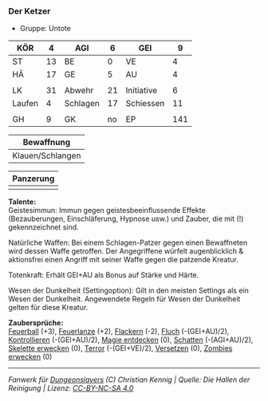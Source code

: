 ### Der Ketzer  
- Gruppe: Untote  

| KÖR | 4 | AGI | 6 | GEI | 9 |
| --- | --- | --- | --- | --- | --- |
| ST | 13 | BE | 0 | VE | 4 |
| HÄ | 17 | GE | 5 | AU | 4 |
|  |  |  |  |  |  |
| LK | 31 | Abwehr | 21 | Initiative | 6 |
| Laufen | 4 | Schlagen | 17 | Schiessen | 11 |
|  |  |  |  |  |  |
| GH | 9 | GK | no | EP | 141 |


| Bewaffnung |
| --- |
| Klauen/Schlangen |


| Panzerung |
| --- |
|  |


**Talente:**  
Geistesimmun: Immun gegen geistesbeeinflussende Effekte (Bezauberungen, Einschläferung, Hypnose usw.) und Zauber, die mit (!) gekennzeichnet sind.

Natürliche Waffen: Bei einem Schlagen-Patzer gegen einen Bewaffneten wird dessen Waffe getroffen. Der Angegriffene würfelt augenblicklich & aktionsfrei einen Angriff mit seiner Waffe gegen die patzende Kreatur.

Totenkraft: Erhält GEI+AU als Bonus auf Stärke und Härte.

Wesen der Dunkelheit (Settingoption): Gilt in den meisten Settings als ein Wesen der Dunkelheit. Angewendete Regeln für Wesen der Dunkelheit gelten für diese Kreatur.


**Zaubersprüche:**  
[Feuerball](/grw/zauber/feuerball.md) (+3), [Feuerlanze](/grw/zauber/feuerlanze.md) (+2), [Flackern](/grw/zauber/flackern.md) (-2), [Fluch](/grw/zauber/fluch.md) (-(GEI+AU)/2), [Kontrollieren](/grw/zauber/kontrollieren.md) (-(GEI+AU)/2), [Magie entdecken](/grw/zauber/magie-entdecken.md) (0), [Schatten](/grw/zauber/schatten.md) (-(AGI+AU)/2), [Skelette erwecken](/grw/zauber/skelette-erwecken.md) (0), [Terror](/grw/zauber/terror.md) (-(GEI+VE)/2), [Versetzen](/grw/zauber/versetzen.md) (0), [Zombies erwecken](/grw/zauber/zombies-erwecken.md) (0)




___
*Fanwerk für [Dungeonslayers](https://www.dungeonslayers.net/) (C) Christian Kennig | Quelle: Die Hallen der Reinigung | Lizenz: [CC-BY-NC-SA 4.0](https://creativecommons.org/licenses/by-nc-sa/4.0/deed.de)*